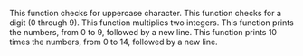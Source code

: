 This function checks for uppercase character.
This function checks for a digit (0 through 9).
This function  multiplies two integers.
This function prints the numbers, from 0 to 9, followed by a new line.
This function prints 10 times the numbers, from 0 to 14, followed by a new line.
